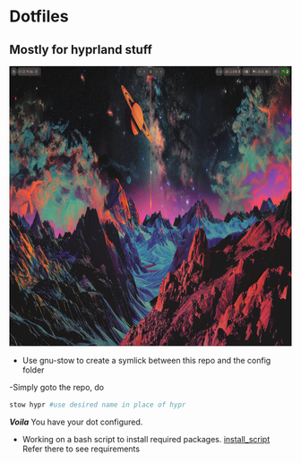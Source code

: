 # Dotfiles
## Mostly for hyprland stuff

<img src="./sample/hyprland-sample.png" height="500">

- Use gnu-stow to create a symlick between this repo and the config folder

-Simply goto the repo, do 
``` bash
stow hypr #use desired name in place of hypr
```
***Voila*** You have your dot configured.

- Working on a bash script to install required packages.
    [install_script](./install_script.md)
    Refer there to see requirements 
